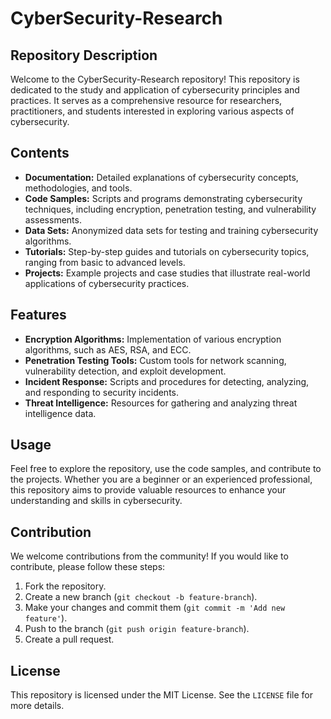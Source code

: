 # CyberSecurity-Research

## Repository Description
Welcome to the CyberSecurity-Research repository! This repository is dedicated to the study and application of cybersecurity principles and practices. It serves as a comprehensive resource for researchers, practitioners, and students interested in exploring various aspects of cybersecurity.

## Contents
- **Documentation:** Detailed explanations of cybersecurity concepts, methodologies, and tools.
- **Code Samples:** Scripts and programs demonstrating cybersecurity techniques, including encryption, penetration testing, and vulnerability assessments.
- **Data Sets:** Anonymized data sets for testing and training cybersecurity algorithms.
- **Tutorials:** Step-by-step guides and tutorials on cybersecurity topics, ranging from basic to advanced levels.
- **Projects:** Example projects and case studies that illustrate real-world applications of cybersecurity practices.

## Features
- **Encryption Algorithms:** Implementation of various encryption algorithms, such as AES, RSA, and ECC.
- **Penetration Testing Tools:** Custom tools for network scanning, vulnerability detection, and exploit development.
- **Incident Response:** Scripts and procedures for detecting, analyzing, and responding to security incidents.
- **Threat Intelligence:** Resources for gathering and analyzing threat intelligence data.

## Usage
Feel free to explore the repository, use the code samples, and contribute to the projects. Whether you are a beginner or an experienced professional, this repository aims to provide valuable resources to enhance your understanding and skills in cybersecurity.

## Contribution
We welcome contributions from the community! If you would like to contribute, please follow these steps:
1. Fork the repository.
2. Create a new branch (`git checkout -b feature-branch`).
3. Make your changes and commit them (`git commit -m 'Add new feature'`).
4. Push to the branch (`git push origin feature-branch`).
5. Create a pull request.

## License
This repository is licensed under the MIT License. See the `LICENSE` file for more details.
